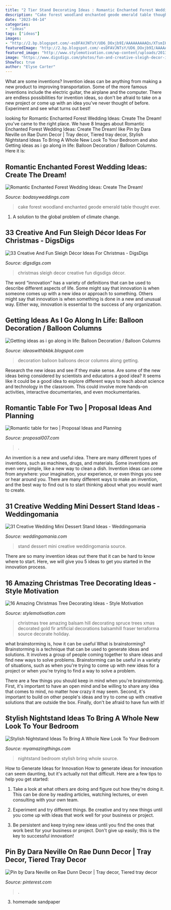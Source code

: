 ```yaml
---
title: "2 Tier Stand Decorating Ideas : Romantic Enchanted Forest Wedding Ideas: Create The Dream!"
description: "Cake forest woodland enchanted geode emerald table thought ever"
date: "2023-04-14"
categories:
- "ideas"
tags: ["ideas"]
images:
- "http://2.bp.blogspot.com/-esDFAVJNTsY/UD6_DOxjb9I/AAAAAAAAAQs/XTsmIHEZQeA/s1600/decor+013.JPG"
featuredImage: "http://2.bp.blogspot.com/-esDFAVJNTsY/UD6_DOxjb9I/AAAAAAAAAQs/XTsmIHEZQeA/s1600/decor+013.JPG"
featured_image: "http://www.stylemotivation.com/wp-content/uploads/2013/10/16-Amazing-Christmas-Tree-Decorating-Ideas-3.jpg"
image: "https://www.digsdigs.com/photos/fun-and-creative-sleigh-decor-ideas-for-christmas-19.jpg"
ShowToc: true
author: "Elyse Carter"
---
```



What are some inventions?
Invention ideas can be anything from making a new product to improving transportation. Some of the more famous inventions include the electric guitar, the airplane and the computer. There are endless possibilities for invention ideas, so don't be afraid to take on a new project or come up with an idea you've never thought of before. Experiment and see what turns out best!

	

		
looking for Romantic Enchanted Forest Wedding Ideas: Create The Dream! you've came to the right place. We have 8 Images about Romantic Enchanted Forest Wedding Ideas: Create The Dream! like Pin by Dara Neville on Rae Dunn Decor | Tray decor, Tiered tray decor, Stylish Nightstand Ideas To Bring A Whole New Look To Your Bedroom and also Getting ideas as i go along in life: Balloon Decoration / Balloon Columns. Here it is:
		
    
## Romantic Enchanted Forest Wedding Ideas: Create The Dream!

<img loading=lazy src="https://bodasyweddings.com/wp-content/uploads/2017/03/geode-cake-for-a-woodland-wedding.jpg" onerror="this.onerror=null;this.src='https://tse2.mm.bing.net/th?id=OIP.nmInvvCqH0aZ4Jt_ZseGlwHaLH&amp;pid=15.1';" alt="Romantic Enchanted Forest Wedding Ideas: Create The Dream!">

_Source: bodasyweddings.com_

>cake forest woodland enchanted geode emerald table thought ever. 

	

1. A solution to the global problem of climate change.

    
## 33 Creative And Fun Sleigh Décor Ideas For Christmas - DigsDigs

<img loading=lazy src="https://www.digsdigs.com/photos/fun-and-creative-sleigh-decor-ideas-for-christmas-19.jpg" onerror="this.onerror=null;this.src='https://tse3.mm.bing.net/th?id=OIP.MiTP-OAt5UseoLR5oRNFEAAAAA&amp;pid=15.1';" alt="33 Creative And Fun Sleigh Décor Ideas For Christmas - DigsDigs">

_Source: digsdigs.com_

>christmas sleigh decor creative fun digsdigs décor. 

	

The word “innovation” has a variety of definitions that can be used to describe different aspects of life. Some might say that innovation is when someone comes up with a new idea or approach to something. Others might say that innovation is when something is done in a new and unusual way. Either way, innovation is essential to the success of any organization.

    
## Getting Ideas As I Go Along In Life: Balloon Decoration / Balloon Columns

<img loading=lazy src="http://2.bp.blogspot.com/-esDFAVJNTsY/UD6_DOxjb9I/AAAAAAAAAQs/XTsmIHEZQeA/s1600/decor+013.JPG" onerror="this.onerror=null;this.src='https://tse4.mm.bing.net/th?id=OIP.zf0XcNIaHNXbBGUPaIJgTQHaJ4&amp;pid=15.1';" alt="Getting ideas as i go along in life: Balloon Decoration / Balloon Columns">

_Source: ideaswithbkbk.blogspot.com_

>decoration balloon balloons decor columns along getting. 

	

Research the new ideas and see if they make sense.
Are some of the new ideas being considered by scientists and educators a good idea? It seems like it could be a good idea to explore different ways to teach about science and technology in the classroom. This could involve more hands-on activities, interactive documentaries, and even mockumentaries.

    
## Romantic Table For Two | Proposal Ideas And Planning

<img loading=lazy src="https://proposal007.com/wp-content/uploads/2020/06/DPC05371.jpg" onerror="this.onerror=null;this.src='https://tse2.mm.bing.net/th?id=OIP.8pQSVR2fTZcnjWAIwzo-lgHaLG&amp;pid=15.1';" alt="Romantic table for two | Proposal Ideas and Planning">

_Source: proposal007.com_

>. 

	

An invention is a new and useful idea. There are many different types of inventions, such as machines, drugs, and materials. Some inventions are even very simple, like a new way to clean a dish. Invention ideas can come from anywhere: your imagination, your experience, or even things you see or hear around you. There are many different ways to make an invention, and the best way to find out is to start thinking about what you would want to create.

    
## 31 Creative Wedding Mini Dessert Stand Ideas - Weddingomania

<img loading=lazy src="http://i.weddingomania.com/31-Wedding-Mini-Dessert-Stand-Ideas12.jpg" onerror="this.onerror=null;this.src='https://tse1.mm.bing.net/th?id=OIP.SPUlYHZFIRJgflTp2sl5twAAAA&amp;pid=15.1';" alt="31 Creative Wedding Mini Dessert Stand Ideas - Weddingomania">

_Source: weddingomania.com_

>stand dessert mini creative weddingomania source. 

	

There are so many invention ideas out there that it can be hard to know where to start. Here, we will give you 5 ideas to get you started in the innovation process.

    
## 16 Amazing Christmas Tree Decorating Ideas - Style Motivation

<img loading=lazy src="http://www.stylemotivation.com/wp-content/uploads/2013/10/16-Amazing-Christmas-Tree-Decorating-Ideas-3.jpg" onerror="this.onerror=null;this.src='https://tse2.mm.bing.net/th?id=OIP.AmoMcKGeamo7BUM5lwR1AQHaJ4&amp;pid=15.1';" alt="16 Amazing Christmas Tree Decorating Ideas - Style Motivation">

_Source: stylemotivation.com_

>christmas tree amazing balsam hill decorating spruce trees xmas decorated gold fir artificial decorations balsamhill fraser terraforma source decorate holiday. 

	

what brainstorming is, how it can be useful
What is brainstorming?
Brainstorming is a technique that can be used to generate ideas and solutions. It involves a group of people coming together to share ideas and find new ways to solve problems. Brainstorming can be useful in a variety of situations, such as when you're trying to come up with new ideas for a project or when you're trying to find a way to solve a problem.

There are a few things you should keep in mind when you're brainstorming. First, it's important to have an open mind and be willing to share any idea that comes to mind, no matter how crazy it may seem. Second, it's important to build on other people's ideas and try to come up with creative solutions that are outside the box. Finally, don't be afraid to have fun with it!

    
## Stylish Nightstand Ideas To Bring A Whole New Look To Your Bedroom

<img loading=lazy src="http://myamazingthings.com/wp-content/uploads/2017/07/stylish-nightstand-9.jpg" onerror="this.onerror=null;this.src='https://tse4.mm.bing.net/th?id=OIP.-QuuvT0euOq4kadk6kLZiwHaHa&amp;pid=15.1';" alt="Stylish Nightstand Ideas To Bring A Whole New Look To Your Bedroom">

_Source: myamazingthings.com_

>nightstand bedroom stylish bring whole source. 

	

How to Generate Ideas for Innovation
How to generate ideas for innovation can seem daunting, but it's actually not that difficult. Here are a few tips to help you get started:
1. Take a look at what others are doing and figure out how they're doing it. This can be done by reading articles, watching lectures, or even consulting with your own team.

2. Experiment and try different things. Be creative and try new things until you come up with ideas that work well for your business or project.

3. Be persistent and keep trying new ideas until you find the ones that work best for your business or project. Don't give up easily; this is the key to successful innovation!

    
## Pin By Dara Neville On Rae Dunn Decor | Tray Decor, Tiered Tray Decor

<img loading=lazy src="https://i.pinimg.com/originals/72/54/2b/72542ba7e4c0ca56ddd4a04005ce07c6.jpg" onerror="this.onerror=null;this.src='https://tse1.mm.bing.net/th?id=OIP.p8mGHMgfP4Kq5ttj98clrgHaJ4&amp;pid=15.1';" alt="Pin by Dara Neville on Rae Dunn Decor | Tray decor, Tiered tray decor">

_Source: pinterest.com_

>. 

	

3. homemade sandpaper

